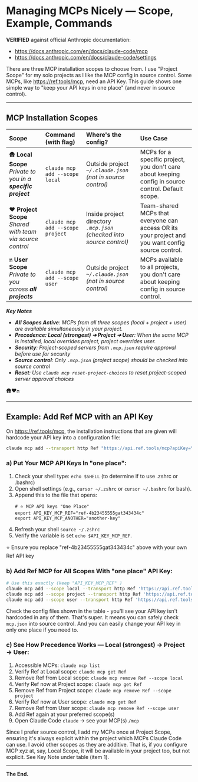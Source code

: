 # Managing MCPs Nicely — Scope, Example, Commands

**VERIFIED** against official Anthropic documentation:
- https://docs.anthropic.com/en/docs/claude-code/mcp
- https://docs.anthropic.com/en/docs/claude-code/settings

There are three MCP installation scopes to choose from. I use "Project Scope" for my solo projects as I like the MCP config in source control. Some MCPs, like https://ref.tools/mcp, need an API Key. This guide shows one simple way to "keep your API keys in one place" (and never in source control).

---

## MCP Installation Scopes

| Scope | Command (with flag) | Where's the config? | Use Case |
|:------|:----------|:--------|:---------|
| 🛖 **Local Scope**<br/>_Private to you in a **specific project**_ | `claude mcp add --scope local` | Outside project<br/>*`~/.claude.json` (not in source control)* | MCPs for a specific project, you don't care about keeping config in source control. Default scope. |
| ♥️ **Project Scope**<br/>*Shared with team via source control* | `claude mcp add --scope project` | Inside project directory<br/> *`.mcp.json` (checked into source control)* | Team-shared MCPs that everyone can access OR its your project and you want config source control. |
| 🔛 **User Scope**<br/>_Private to you across **all projects**_ | `claude mcp add --scope user` | Outside project<br/>*`~/.claude.json` (not in source control)* | MCPs available to all projects, you don't care about keeping config in source control. |

_**Key Notes**_
- _**All Scopes Active**: MCPs from all three scopes (local + project + user) are available simultaneously in your project._
- _**Precedence: Local (strongest) ➜ Project ➜ User**: When the same MCP is installed, local overrides project, project overrides user._
- _**Security**: Project-scoped servers from `.mcp.json` require approval before use for security_
- _**Source control**: Only `.mcp.json` (project scope) should be checked into source control_
- _**Reset**: Use `claude mcp reset-project-choices` to reset project-scoped server approval choices_

🛖♥️🔛

---

## Example: Add Ref MCP with an API Key

On https://ref.tools/mcp, the installation instructions that are given will hardcode your API key into a configuration file:

```bash
claude mcp add --transport http Ref "https://api.ref.tools/mcp?apiKey=YOUR_API_KEY"
```

### a) Put Your MCP API Keys In "one place":

1. Check your shell type: `echo $SHELL` (to determine if to use .zshrc or .bashrc)
2. Open shell settings (e.g., `cursor ~/.zshrc` or `cursor ~/.bashrc` for bash).
3. Append this to the file that opens:
   ```text
   # ⭐ MCP API keys "One Place"
   export API_KEY_MCP_REF="ref-4b23455555gat343434c"
   export API_KEY_MCP_ANOTHER="another-key"
   ```
4. Refresh your shell `source ~/.zshrc`
5. Verify the variable is set `echo $API_KEY_MCP_REF`.

⭐ Ensure you replace "ref-4b23455555gat343434c" above with your own Ref API key

### b) Add Ref MCP for All Scopes With "one place" API Key:

```bash
# Use this exactly (keep "API_KEY_MCP_REF" )
claude mcp add --scope local --transport http Ref 'https://api.ref.tools/mcp?apiKey=${API_KEY_MCP_REF}'
claude mcp add --scope project --transport http Ref 'https://api.ref.tools/mcp?apiKey=${API_KEY_MCP_REF}'
claude mcp add --scope user --transport http Ref 'https://api.ref.tools/mcp?apiKey=${API_KEY_MCP_REF}'
```

Check the config files shown in the table - you'll see your API key isn't hardcoded in any of them. That's super. It means you can safely check `mcp.json` into source control. And you can easily change your API key in only one place if you need to.

### c) See How Precedence Works — Local (strongest) → Project → User:

1. Accessible MCPs: `claude mcp list`
2. Verify Ref at Local scope: `claude mcp get Ref`
3. Remove Ref from Local scope: `claude mcp remove Ref --scope local`
4. Verify Ref now at Project scope: `claude mcp get Ref`
5. Remove Ref from Project scope: `claude mcp remove Ref --scope project`
6. Verify Ref now at User scope: `claude mcp get Ref`
7. Remove Ref from User scope: `claude mcp remove Ref --scope user`
8. Add Ref again at your preferred scope(s)
9. Open Claude Code `claude` → see your MCP(s) `/mcp`

Since I prefer source control, I add my MCPs once at Project Scope, ensuring it's always explicit within the project which MCPs Claude Code can use. I avoid other scopes as they are additive. That is, if you configure MCP xyz at, say, Local Scope, it will be available in your project too, but not explicit. See Key Note under table (item 1).

---

**The End.**